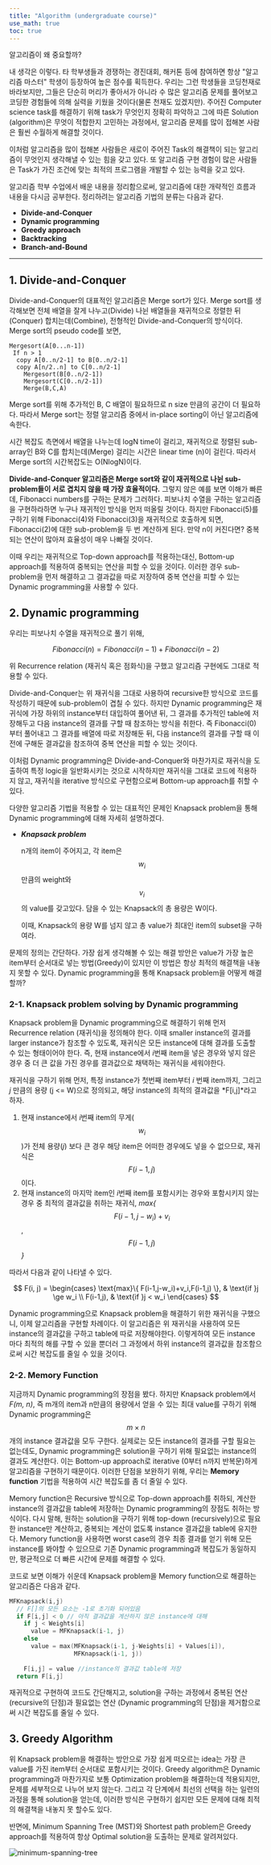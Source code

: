 ```yaml
---
title: "Algorithm (undergraduate course)"
use_math: true
toc: true
---
```


알고리즘이 왜 중요할까?

내 생각은 이렇다. 타 학부생들과 경쟁하는 경진대회, 해커톤 등에 참여하면 항상 "알고리즘 마스터" 학생이 등장하여 높은 점수를 획득한다. 우리는 그런 학생들을 코딩천재로 바라보지만, 그들은 단순히 머리가 좋아서가 아니라 수 많은 알고리즘 문제를 풀어보고 코딩한 경험들에 의해 실력을 키웠을 것이다(물론 천재도 있겠지만). 주어진 Computer science task를 해결하기 위해 task가 무엇인지 정확히 파악하고 그에 따른 Solution (algorithm)은 무엇이 적합한지 고민하는 과정에서, 알고리즘 문제를 많이 접해본 사람은 훨씬 수월하게 해결할 것이다.

이처럼 알고리즘을 많이 접해본 사람들은 새로이 주어진 Task의 해결책이 되는 알고리즘이 무엇인지 생각해낼 수 있는 힘을 갖고 있다. 또 알고리즘 구현 경험이 많은 사람들은 Task가 가진 조건에 맞는 최적의 프로그램을 개발할 수 있는 능력을 갖고 있다.

알고리즘 학부 수업에서 배운 내용을 정리함으로써, 알고리즘에 대한 개략적인 흐름과 내용을 다시금 공부한다.
정리하려는 알고리즘 기법의 분류는 다음과 같다.

- **Divide-and-Conquer**
- **Dynamic programming**
- **Greedy approach**
- **Backtracking**
- **Branch-and-Bound**

-----

## 1. Divide-and-Conquer

Divide-and-Conquer의 대표적인 알고리즘은 Merge sort가 있다. Merge sort를 생각해보면 전체 배열을 잘게 나누고(Divide) 나뉜 배열들을 재귀적으로 정렬한 뒤(Conquer) 합치는데(Combine), 전형적인 Divide-and-Conquer의 방식이다. Merge sort의 pseudo code를 보면,

```pseudocode
Mergesort(A[0...n-1])
 If n > 1
  copy A[0..n/2-1] to B[0..n/2-1]
  copy A[n/2..n] to C[0..n/2-1]
	Mergesort(B[0..n/2-1])
	Mergesort(C[0..n/2-1])
	Merge(B,C,A)
```

Merge sort를 위해 추가적인 B, C 배열이 필요하므로 n size 만큼의 공간이 더 필요하다. 따라서 Merge sort는 정렬 알고리즘 중에서 in-place sorting이 아닌 알고리즘에 속한다.

시간 복잡도 측면에서 배열을 나누는데 logN time이 걸리고, 재귀적으로 정렬된 sub-array인 B와 C를 합치는데(Merge) 걸리는 시간은 linear time (n)이 걸린다. 따라서 Merge sort의 시간복잡도는 O(NlogN)이다.

**Divide-and-Conquer 알고리즘은 Merge sort와 같이 재귀적으로 나뉜 sub-problem들이 서로 겹치지 않을 때 가장 효율적이다.** 그렇지 않은 예를 보면 이해가 빠른데, Fibonacci numbers를 구하는 문제가 그러하다. 피보나치 수열을 구하는 알고리즘을 구현하라하면 누구나 재귀적인 방식을 먼저 떠올릴 것이다. 하지만 Fibonacci(5)를 구하기 위해 Fibonacci(4)와 Fibonacci(3)을 재귀적으로 호출하게 되면, Fibonacci(2)에 대한 sub-problem을 두 번 계산하게 된다. 만약 n이 커진다면? 중복되는 연산이 많아져 효율성이 매우 나빠질 것이다.

이때 우리는 재귀적으로 Top-down approach를 적용하는대신, Bottom-up approach를 적용하여 중복되는 연산을 피할 수 있을 것이다. 이러한 경우 sub-problem을 먼저 해결하고 그 결과값을 따로 저장하여 중복 연산을 피할 수 있는 Dynamic programming을 사용할 수 있다.



## 2. Dynamic programming

우리는 피보나치 수열을 재귀적으로 풀기 위해, 


$$
Fibonacci(n) = Fibonacci(n-1)+Fibonacci(n-2)
$$


위 Recurrence relation (재귀식 혹은 점화식)을 구했고 알고리즘 구현에도 그대로 적용할 수 있다. 

Divide-and-Conquer는 위 재귀식을 그대로 사용하여 recursive한 방식으로 코드를 작성하기 때문에 sub-problem이 겹칠 수 있다. 하지만 Dynamic programming은 재귀식에 가장 하위의 instance부터 대입하여 풀어낸 뒤, 그 결과를 추가적인 table에 저장해두고 다음 instance의 결과를 구할 때 참조하는 방식을 취한다. 즉 Fibonacci(0)부터 풀어내고 그 결과를 배열에 따로 저장해둔 뒤, 다음 instance의 결과를 구할 때 이전에 구해둔 결과값을 참조하여 중복 연산을 피할 수 있는 것이다. 

이처럼 Dynamic programming은 Divide-and-Conquer와 마찬가지로 재귀식을 도출하여 특정 logic을 일반화시키는 것으로 시작하지만 재귀식을 그대로 코드에 적용하지 않고, 재귀식을 iterative 방식으로 구현함으로써 Bottom-up approach를 취할 수 있다.

다양한 알고리즘 기법을 적용할 수 있는 대표적인 문제인 Knapsack problem을 통해 Dynamic programming에 대해 자세히 설명하겠다.

- ***Knapsack problem***

  n개의 item이 주어지고, 각 item은 $$w_i$$ 만큼의 weight와 $$v_i$$의 value를 갖고있다.
  담을 수 있는 Knapsack의 총 용량은 W이다.

  이때, Knapsack의 용량 W를 넘지 않고 총 value가 최대인 item의 subset을 구하여라.

문제의 정의는 간단하다. 가장 쉽게 생각해볼 수 있는 해결 방안은 value가 가장 높은 item부터 순서대로 넣는 방법(Greedy)이 있지만 이 방법은 항상 최적의 해결책을 내놓지 못할 수 있다. Dynamic programming을 통해 Knapsack problem을 어떻게 해결할까? 

### 2-1. Knapsack problem solving by Dynamic programming

Knapsack problem을 Dynamic programming으로 해결하기 위해 먼저 Recurrence relation (재귀식)을 정의해야 한다. 이때 smaller instance의 결과를 larger instance가 참조할 수 있도록, 재귀식은 모든 instance에 대해 결과를 도출할 수 있는 형태이어야 한다. 즉, 현재 instance에서 *i*번째 item을 넣은 경우와 넣지 않은 경우 중 더 큰 값을 가진 경우를 결과값으로 채택하는 재귀식을 세워야한다.

재귀식을 구하기 위해 먼저, 특정 instance가 첫번째 item부터 *i* 번째 item까지, 그리고 *j* 만큼의 용량 (j <= W)으로 정의되고, 해당 instance의 최적의 결과값을 *F[i,j]*라고 하자. 

1. 현재 instance에서 *i*번째 item의 무게($$w_i$$)가 전체 용량(*j*) 보다 큰 경우 해당 item은 어떠한 경우에도 넣을 수 없으므로, 재귀식은 $$F(i-1, j)$$ 이다.
2. 현재 instance의 마지막 item인 *i*번째 item를 포함시키는 경우와 포함시키지 않는 경우 중 최적의 결과값을 취하는 재귀식, *max{*$$F(i-1,j-w_i)+v_i$$, $$ F(i-1, j)$$*}*

따라서 다음과 같이 나타낼 수 있다.


$$
F(i, j) =
\begin{cases}
\text{max}\{ F(i-1,j-w_i)+v_i,F(i-1,j) \}, & \text{if }j \ge w_i \\
F(i-1,j), & \text{if }j < w_i
\end{cases}
$$


Dynamic programming으로 Knapsack problem을 해결하기 위한 재귀식을 구했으니, 이제 알고리즘을 구현할 차례이다. 이 알고리즘은 위 재귀식을 사용하여 모든 instance의 결과값을 구하고 table에 따로 저장해야한다. 이렇게하여 모든 instance 마다 최적의 해를 구할 수 있을 뿐더러 그 과정에서 하위 instance의 결과값을 참조함으로써 시간 복잡도를 줄일 수 있을 것이다.

### 2-2. Memory Function

지금까지 Dynamic programming의 장점을 봤다. 하지만 Knapsack problem에서 *F(m, n)*, 즉 m개의 item과 n만큼의 용량에서 얻을 수 있는 최대 value를 구하기 위해 Dynamic programming은 $$m \times n$$ 개의 instance 결과값을 모두 구한다. 실제로는 모든 instance의 결과를 구할 필요는 없는데도, Dynamic programming은 solution을 구하기 위해 필요없는 instance의 결과도 계산한다. 이는 Bottom-up approach로 iterative (0부터 n까지 반복문)하게 알고리즘을 구현하기 때문이다. 이러한 단점을 보완하기 위해, 우리는 **Memory function** 기법을 적용하여 시간 복잡도를 좀 더 줄일 수 있다.

Memory function은 Recursive 방식으로 Top-down approach를 취하되, 계산한 instance의 결과값을 table에 저장하는 Dynamic programming의 장점도 취하는 방식이다. 다시 말해, 원하는 solution을 구하기 위해 top-down (recursively)으로 필요한 instance만 계산하고, 중복되는 계산이 없도록 instance 결과값을 table에 유지한다. Memory function을 사용하면 worst case의 경우 최종 결과를 얻기 위해 모든 instance를 봐야할 수 있으므로 기존 Dynamic programming과 복잡도가 동일하지만, 평균적으로 더 빠른 시간에 문제를 해결할 수 있다.

코드로 보면 이해가 쉬운데 Knapsack problem을 Memory function으로 해결하는 알고리즘은 다음과 같다.

```c
MFKnapsack(i,j)
  // F[]의 모든 요소는 -1로 초기화 되어있음
  if F[i,j] < 0 // 아직 결과값을 계산하지 않은 instance에 대해
    if j < Weights[i] 
      value = MFKnapsack(i-1, j)
    else
      value = max(MFKnapsack(i-1, j-Weights[i] + Values[i]), 
                  MFKnapsack(i-1, j))
				
    F[i,j] = value //instance의 결과값 table에 저장
  return F[i,j]
```

재귀적으로 구현하여 코드도 간단해지고, solution을 구하는 과정에서 중복된 연산 (recursive의 단점)과 필요없는 연산 (Dynamic programming의 단점)을 제거함으로써 시간 복잡도를 줄일 수 있다.



## 3. Greedy Algorithm

위 Knapsack problem을 해결하는 방안으로 가장 쉽게 떠오르는 idea는 가장 큰 value를 가진 item부터 순서대로 포함시키는 것이다. Greedy algorithm은 Dynamic programming과 마찬가지로 보통 Optimization problem을 해결하는데 적용되지만, 문제를 세부적으로 나누어 보지 않는다. 그리고 각 단계에서 최선의 선택을 하는 일련의 과정을 통해 solution을 얻는데, 이러한 방식은 구현하기 쉽지만 모든 문제에 대해 최적의 해결책을 내놓지 못 할수도 있다. 

반면에, Minimum Spanning Tree (MST)와 Shortest path problem은 Greedy approach를 적용하여 항상 Optimal solution을 도출하는 문제로 알려져있다.

![minimum-spanning-tree](/assets/minimum-spanning-tree.png)











































